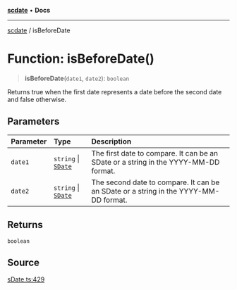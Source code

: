[**scdate**](../README.md) • **Docs**

---

[scdate](../README.md) / isBeforeDate

# Function: isBeforeDate()

> **isBeforeDate**(`date1`, `date2`): `boolean`

Returns true when the first date represents a date before the second date and
false otherwise.

## Parameters

| Parameter | Type                                       | Description                                                                          |
| :-------- | :----------------------------------------- | :----------------------------------------------------------------------------------- |
| `date1`   | `string` \| [`SDate`](../classes/SDate.md) | The first date to compare. It can be an SDate or a string in the YYYY-MM-DD format.  |
| `date2`   | `string` \| [`SDate`](../classes/SDate.md) | The second date to compare. It can be an SDate or a string in the YYYY-MM-DD format. |

## Returns

`boolean`

## Source

[sDate.ts:429](https://github.com/ericvera/scdate/blob/main/src/sDate.ts#L429)
